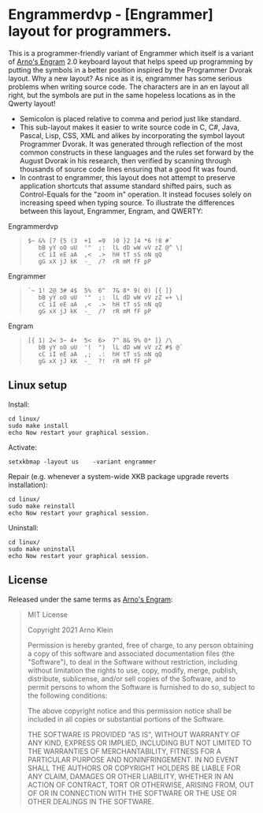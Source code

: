 [Arno's Engram]: https://engram.dev

# Engrammerdvp - [Engrammer] layout for programmers.
This is a programmer-friendly variant of Engrammer which itself is a variant of [Arno's Engram] 2.0 keyboard layout that helps speed up programming by putting the symbols in a better position inspired by the Programmer Dvorak layout. Why a new layout? As nice as it is, engrammer has some serious problems when writing source code. The characters are in an en layout all right, but the symbols are put in the same hopeless locations as in the Qwerty layout!
 
* Semicolon is placed relative to comma and period just like standard.
* This sub-layout makes it easier to write source code in C, C#, Java, Pascal, Lisp, CSS, XML and alikes by incorporating the symbol layout Programmer Dvorak. It was generated through reflection of the most common constructs in these languages and the rules set forward by the August Dvorak in his research, then verified by scanning through thousands of source code lines ensuring that a good fit was found.
* In contrast to engrammer, this layout does not attempt to preserve application shortcuts that assume standard shifted pairs, such as Control-Equals for the "zoom in" operation. It instead focuses solely on increasing speed when typing source. 
To illustrate the differences between this layout, Engrammer, Engram, and QWERTY:

Engrammerdvp
>     $~ &% [7 {5 (3  +1  =9  )0 }2 ]4 *6 !8 #`
>        bB yY oO uU  '"  ;:  lL dD wW vV zZ @^ \|
>        cC iI eE aA  ,<  .>  hH tT sS nN qQ
>        gG xX jJ kK  -_  /?  rR mM fF pP

Engrammer
>     `~ 1! 2@ 3# 4$  5%  6^  7& 8* 9( 0) [{ ]}
>        bB yY oO uU  '"  ;:  lL dD wW vV zZ =+ \|
>        cC iI eE aA  ,<  .>  hH tT sS nN qQ
>        gG xX jJ kK  -_  /?  rR mM fF pP

Engram     
>     [{ 1| 2= 3~ 4+  5<  6>  7^ 8& 9% 0* ]} /\
>        bB yY oO uU  '(  ")  lL dD wW vV zZ #$ @`
>        cC iI eE aA  ,;  .:  hH tT sS nN qQ 
>        gG xX jJ kK  -_  ?!  rR mM fF pP






## Linux setup

Install:

    cd linux/
    sudo make install
    echo Now restart your graphical session.

Activate:

    setxkbmap -layout us    -variant engrammer 

Repair (e.g. whenever a system-wide XKB package upgrade reverts installation):

    cd linux/
    sudo make reinstall
    echo Now restart your graphical session.

Uninstall:

    cd linux/
    sudo make uninstall
    echo Now restart your graphical session.


## License

Released under the same terms as [Arno's Engram]:

> MIT License
>
> Copyright 2021 Arno Klein
>
> Permission is hereby granted, free of charge, to any person obtaining a copy
> of this software and associated documentation files (the "Software"), to deal
> in the Software without restriction, including without limitation the rights
> to use, copy, modify, merge, publish, distribute, sublicense, and/or sell
> copies of the Software, and to permit persons to whom the Software is
> furnished to do so, subject to the following conditions:
>
> The above copyright notice and this permission notice shall be included in
> all copies or substantial portions of the Software.
>
> THE SOFTWARE IS PROVIDED "AS IS", WITHOUT WARRANTY OF ANY KIND, EXPRESS OR
> IMPLIED, INCLUDING BUT NOT LIMITED TO THE WARRANTIES OF MERCHANTABILITY,
> FITNESS FOR A PARTICULAR PURPOSE AND NONINFRINGEMENT. IN NO EVENT SHALL THE
> AUTHORS OR COPYRIGHT HOLDERS BE LIABLE FOR ANY CLAIM, DAMAGES OR OTHER
> LIABILITY, WHETHER IN AN ACTION OF CONTRACT, TORT OR OTHERWISE, ARISING FROM,
> OUT OF OR IN CONNECTION WITH THE SOFTWARE OR THE USE OR OTHER DEALINGS IN THE
> SOFTWARE.
